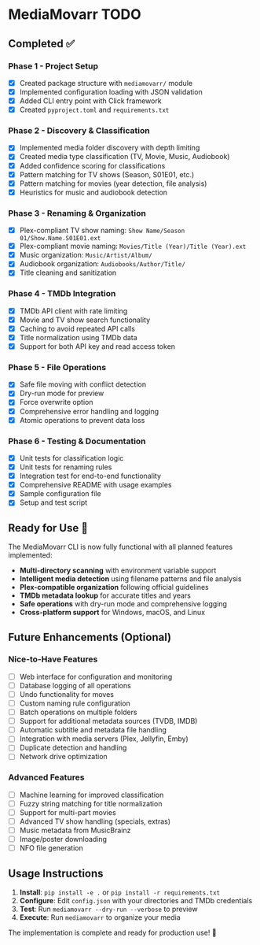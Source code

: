 # MediaMovarr TODO

## Completed ✅

### Phase 1 - Project Setup

- [x] Created package structure with `mediamovarr/` module
- [x] Implemented configuration loading with JSON validation  
- [x] Added CLI entry point with Click framework
- [x] Created `pyproject.toml` and `requirements.txt`

### Phase 2 - Discovery & Classification  

- [x] Implemented media folder discovery with depth limiting
- [x] Created media type classification (TV, Movie, Music, Audiobook)
- [x] Added confidence scoring for classifications
- [x] Pattern matching for TV shows (Season, S01E01, etc.)
- [x] Pattern matching for movies (year detection, file analysis)
- [x] Heuristics for music and audiobook detection

### Phase 3 - Renaming & Organization

- [x] Plex-compliant TV show naming: `Show Name/Season 01/Show.Name.S01E01.ext`
- [x] Plex-compliant movie naming: `Movies/Title (Year)/Title (Year).ext`
- [x] Music organization: `Music/Artist/Album/`
- [x] Audiobook organization: `Audiobooks/Author/Title/`
- [x] Title cleaning and sanitization

### Phase 4 - TMDb Integration

- [x] TMDb API client with rate limiting
- [x] Movie and TV show search functionality
- [x] Caching to avoid repeated API calls
- [x] Title normalization using TMDb data
- [x] Support for both API key and read access token

### Phase 5 - File Operations

- [x] Safe file moving with conflict detection
- [x] Dry-run mode for preview
- [x] Force overwrite option
- [x] Comprehensive error handling and logging
- [x] Atomic operations to prevent data loss

### Phase 6 - Testing & Documentation

- [x] Unit tests for classification logic
- [x] Unit tests for renaming rules
- [x] Integration test for end-to-end functionality
- [x] Comprehensive README with usage examples
- [x] Sample configuration file
- [x] Setup and test script

## Ready for Use 🚀

The MediaMovarr CLI is now fully functional with all planned features implemented:

- **Multi-directory scanning** with environment variable support
- **Intelligent media detection** using filename patterns and file analysis
- **Plex-compatible organization** following official guidelines
- **TMDb metadata lookup** for accurate titles and years
- **Safe operations** with dry-run mode and comprehensive logging
- **Cross-platform support** for Windows, macOS, and Linux

## Future Enhancements (Optional)

### Nice-to-Have Features

- [ ] Web interface for configuration and monitoring
- [ ] Database logging of all operations
- [ ] Undo functionality for moves
- [ ] Custom naming rule configuration
- [ ] Batch operations on multiple folders
- [ ] Support for additional metadata sources (TVDB, IMDB)
- [ ] Automatic subtitle and metadata file handling
- [ ] Integration with media servers (Plex, Jellyfin, Emby)
- [ ] Duplicate detection and handling
- [ ] Network drive optimization

### Advanced Features  

- [ ] Machine learning for improved classification
- [ ] Fuzzy string matching for title normalization
- [ ] Support for multi-part movies
- [ ] Advanced TV show handling (specials, extras)
- [ ] Music metadata from MusicBrainz
- [ ] Image/poster downloading
- [ ] NFO file generation

## Usage Instructions

1. **Install**: `pip install -e .` or `pip install -r requirements.txt`
2. **Configure**: Edit `config.json` with your directories and TMDb credentials
3. **Test**: Run `mediamovarr --dry-run --verbose` to preview
4. **Execute**: Run `mediamovarr` to organize your media

The implementation is complete and ready for production use! 🎉
